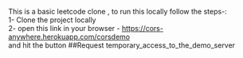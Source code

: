 This is a basic leetcode clone , to run this locally follow the steps-:  
1- Clone the project locally  
2- open this link in your browser - https://cors-anywhere.herokuapp.com/corsdemo  
   and hit the button ##Request temporary_access_to_the_demo_server
